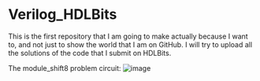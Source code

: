 # Verilog_HDLBits
This is the first repository that I am going to make actually because I want to, and not just to show the world that I am on GitHub. I will try to upload all the solutions of the code that I submit on HDLBits.

The module_shift8 problem circuit:
![image](https://github.com/Harsh346/Verilog_HDLBits/assets/76197312/e456da3f-a92f-4046-b77e-37d31956daa4)
